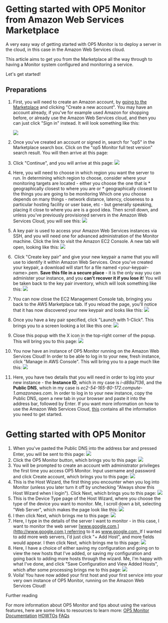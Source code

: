 # Getting started with OP5 Monitor from Amazon Web Services Marketplace

A very easy way of getting started with OP5 Monitor is to deploy a server in the cloud, in this case in the Amazon Web Services cloud.

This article aims to get you from the Marketplace all the way through to having a Monitor system configured and monitoring a service.

Let's get started!

## Preparations

1. First, you will need to create an Amazon account, by [going to the Marketplace](https://aws.amazon.com/marketplace) and clicking "Create a new account".
    You may have an account already, if you've for example used Amazon for shopping before, or already use the Amazon Web Services cloud, and then you can just click "Sign in" instead.
    It will look something like this:

    ![](attachments/11632760/11567124.png)

2. Once you've created an account or signed in, search for "op5" in the Marketplace search box. Click on the "op5 Monitor full test version" search result. You will then arrive at this page:

3. Click "Continue", and you will arrive at this page:
    ![](attachments/11632760/11567127.png)
4. Here, you will need to choose in which region you want the server to run. In determining which region to choose, consider where your monitoring targets are located - either you choose the one that is
    \* geographically closest to where you are
    or
    \* geographically closest to the things you are going to be monitoring
    Which one you choose depends on many things - network distance, latency, closeness to a particular hosting facility or user base, etc - but generally speaking, placing it close to where you are is a good idea.
    Then scroll down, and unless you've previously provisioned servers in the Amazon Web Services Cloud, you will see this:
    ![](attachments/11632760/11567128.png)
5. A key pair is used to access your Amazon Web Services instances via SSH, and you will need one for advanced administration of the Monitor machine.
    Click the link to visit the Amazon EC2 Console. A new tab will open, looking like this:
    ![](attachments/11632760/11567129.png)
6.  Click "Create key pair" and give your new keypair a name that you will use to identify it within Amazon Web Services. Once you've created your keypair, a download will start for a file named \<your-keypair-name\>.pem.
    **Save this file in a secure place** - it is the only way you can administer your instance, and you **can't recover it if you lose it**!
    You will be taken back to the key pair inventory, which will look something like this:
    ![](attachments/11632760/11567130.png)
7. You can now close the EC2 Management Console tab, bringing you back to the AWS Marketplace tab. If you reload the page, you'll notice that it has now discovered your new keypair and looks like this:
    ![](attachments/11632760/11567131.png)
8. Once you have a key pair specified, click "Launch with 1-Click". This brings you to a screen looking a lot like this one:
    ![](attachments/11632760/11567132.png)
9. Close this popup with the X icon in the top-right corner of the popup. This will bring you to this page:
    ![](attachments/11632760/11567133.png)
10. You now have an instance of OP5 Monitor running on the Amazon Web Services Cloud!
    In order to be able to log in to your new, fresh instance, click "Manage in AWS Console". This will bring you to a page much like this:
    ![](attachments/11632760/11567134.png)
11. Here, you have two details that you will need in order to log into your new instance - the **Instance ID**, which in my case is *i-d88a7136*, and the **Public DNS**, which in my case is *ec2-54-165-80-172.compute-1.amazonaws.com*.
    In order to log in to your new instance, copy the Public DNS, open a new tab in your browser and paste it into the address bar, followed by Enter.
    If you want more information on how to use the Amazon Web Services Cloud, [this](http://aws.amazon.com/documentation/gettingstarted/) contains all the information you need to get started.

# Getting started with OP5 Monitor

1. When you've pasted the Public DNS into the address bar and pressed Enter, you will be sent to this page:
    ![](attachments/11632760/11567135.png)
2. Click the OP5 Monitor button, which brings you to this page:
    ![](attachments/11632760/17859276.png)
3. You will be prompted to create an account with administrator privileges the first time you access OP5 Monitor. Input username and password and click Create account, which brings you to this page:
    ![](attachments/11632760/11567137.png)
4. This is the Host Wizard, the first thing you encounter when you log into Monitor (unless you later turn it off by unchecking "Always show this Host Wizard when I login"). Click Next, which brings you to this page:
    ![](attachments/11632760/11567138.png)
5. This is the Device Type page of the Host Wizard, where you choose the type of the device you want to monitor. Me, I scroll down a bit, selecting "Web Server", which makes the page look like this:
    ![](attachments/11632760/11567139.png)
6. I then click Next, which brings me to this page:
    ![](attachments/11632760/11567140.png)
7. Here, I type in the details of the server I want to monitor - in this case, I want to monitor the web server [www.google.com,](http://www.google.com,) referring to it as [www.google.com.
    ](http://www.google.com.)If I wanted to add more web servers, I'd just click "+ Add Host", and more fields would appear.
    I then click Next, which brings me to this page:
    ![](attachments/11632760/11567141.png)
8. Here, I have a choice of either saving my configuration and going on to view the new hosts that I've added, or saving my configuration and going back to adding more hosts through the wizard.
    Me, I'm happy with what I've done, and click "Save Configuration and View Added Hosts", which after some processing brings me to this page:
    ![](attachments/11632760/11567142.png)
9. Voila! You have now added your first host and your first service into your very own instance of OP5 Monitor, running on the Amazon Web Services Cloud!

Further reading

For more information about OP5 Monitor and tips about using the various features, here are some links to resources to learn more:
[OP5 Monitor Documentation](https://kb.op5.com/display/DOC)
[HOWTOs](https://kb.op5.com/display/HOWTOs)
[FAQs](https://kb.op5.com/display/FAQ)
